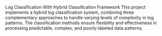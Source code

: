 Log Classification With Hybrid Classification Framework
This project implements a hybrid log classification system, combining three complementary approaches to handle varying levels of complexity in log patterns. The classification methods ensure flexibility and effectiveness in processing predictable, complex, and poorly-labeled data patterns.
